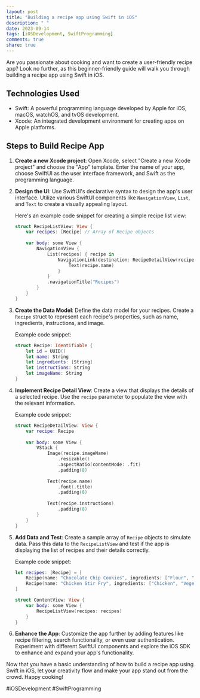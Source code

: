 ```yaml
---
layout: post
title: "Building a recipe app using Swift in iOS"
description: " "
date: 2023-09-14
tags: [iOSDevelopment, SwiftProgramming]
comments: true
share: true
---
```


Are you passionate about cooking and want to create a user-friendly recipe app? Look no further, as this beginner-friendly guide will walk you through building a recipe app using Swift in iOS. 

## Technologies Used
- Swift: A powerful programming language developed by Apple for iOS, macOS, watchOS, and tvOS development.
- Xcode: An integrated development environment for creating apps on Apple platforms.

## Steps to Build Recipe App
1. **Create a new Xcode project**: Open Xcode, select "Create a new Xcode project" and choose the "App" template. Enter the name of your app, choose SwiftUI as the user interface framework, and Swift as the programming language.

2. **Design the UI**: Use SwiftUI's declarative syntax to design the app's user interface. Utilize various SwiftUI components like `NavigationView`, `List`, and `Text` to create a visually appealing layout.

    Here's an example code snippet for creating a simple recipe list view:
    ```swift
    struct RecipeListView: View {
        var recipes: [Recipe] // Array of Recipe objects
        
        var body: some View {
            NavigationView {
                List(recipes) { recipe in
                    NavigationLink(destination: RecipeDetailView(recipe: recipe)) {
                        Text(recipe.name)
                    }
                }
                .navigationTitle("Recipes")
            }
        }
    }
    ```

3. **Create the Data Model**: Define the data model for your recipes. Create a `Recipe` struct to represent each recipe's properties, such as name, ingredients, instructions, and image. 

    Example code snippet:
    ```swift
    struct Recipe: Identifiable {
        let id = UUID()
        let name: String
        let ingredients: [String]
        let instructions: String
        let imageName: String
    }
    ```

4. **Implement Recipe Detail View**: Create a view that displays the details of a selected recipe. Use the `recipe` parameter to populate the view with the relevant information.

    Example code snippet:
    ```swift
    struct RecipeDetailView: View {
        var recipe: Recipe
        
        var body: some View {
            VStack {
                Image(recipe.imageName)
                    .resizable()
                    .aspectRatio(contentMode: .fit)
                    .padding(8)
                
                Text(recipe.name)
                    .font(.title)
                    .padding(8)
                
                Text(recipe.instructions)
                    .padding(8)
            }
        }
    }
    ```

5. **Add Data and Test**: Create a sample array of `Recipe` objects to simulate data. Pass this data to the `RecipeListView` and test if the app is displaying the list of recipes and their details correctly.

    Example code snippet:
    ```swift
    let recipes: [Recipe] = [
        Recipe(name: "Chocolate Chip Cookies", ingredients: ["Flour", "Sugar", "Chocolate chips"], instructions: "1. Mix ingredients 2. Bake at 350°F", imageName: "cookie"),
        Recipe(name: "Chicken Stir Fry", ingredients: ["Chicken", "Vegetables", "Soy sauce"], instructions: "1. Cook chicken 2. Add vegetables 3. Add soy sauce", imageName: "stir-fry"),
    ]
    
    struct ContentView: View {
        var body: some View {
            RecipeListView(recipes: recipes)
        }
    }
    ```

6. **Enhance the App**: Customize the app further by adding features like recipe filtering, search functionality, or even user authentication. Experiment with different SwiftUI components and explore the iOS SDK to enhance and expand your app's functionality.

Now that you have a basic understanding of how to build a recipe app using Swift in iOS, let your creativity flow and make your app stand out from the crowd. Happy cooking!

#iOSDevelopment #SwiftProgramming